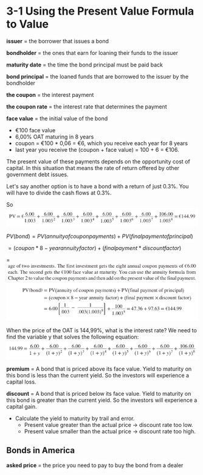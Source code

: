 # 3-1 Using the Present Value Formula to Value

**issuer** = the borrower that issues a bond

**bondholder** = the ones that earn for loaning their funds to the issuer

**maturity date** = the time the bond principal must be paid back

**bond principal** = the loaned funds that are borrowed to the issuer by the bondholder

**the coupon** = the interest payment

**the coupon rate** = the interest rate that determines the payment

**face value** = the initial value of the bond

+ €100 face value
+ 6,00% OAT maturing in 8 years
+ coupon = €100 * 0,06 = €6, which you receive each year for 8 years
+ last year you receive the (coupon + face value) = 100 + 6 = €106.

The present value of these payments depends on the opportunity cost of capital. In this situation that means the rate of return offered by other government debt issues. 

Let's say another option is to have a bond with a return of just 0.3%. You will have to divide the cash flows at 0.3%.

So ![pv_bond](../../img/pv_bond.png)

$PV(bond) = PV(annuity of coupon payments) + PV(final payment of principal)$
&nbsp;

$= (coupon * 8 - year annuity factor) + (final payment * discount factor)$
&nbsp;

= ![pv_bond2](../../img/pv_bond2.png)

When the price of the OAT is 144,99%, what is the interest rate? We need to find the variable y that solves the following equation: ![yield](../../img/yield_to_maturity.png)

**premium** = A bond that is priced above its face value. Yield to maturity on this bond is less than the current yield. So the investors will experience a capital loss.

**discount** = A bond that is priced below its face value. Yield to maturity on this bond is greater than the current yield. So the investors will experience a capital gain.

+ Calculate the yield to maturity by trail and error.
    + Present value greater than the actual price -> discount rate too low.
    + Present value smaller than the actual price -> discount rate too high.

## Bonds in America
**asked price** = the price you need to pay to buy the bond from a dealer
